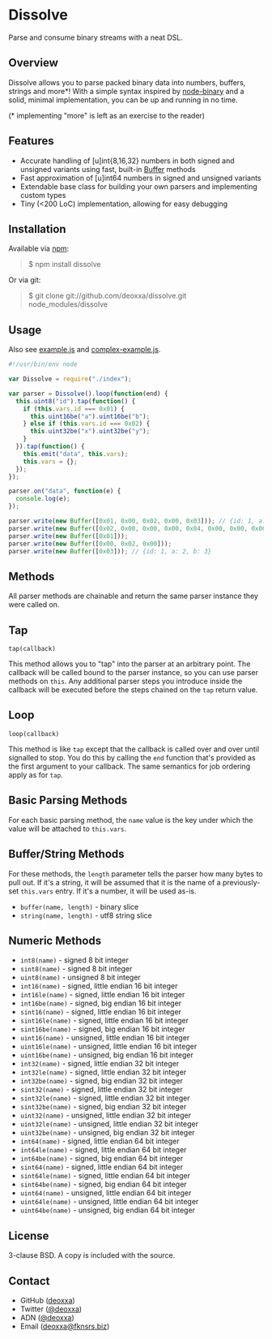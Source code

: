 Dissolve
========

Parse and consume binary streams with a neat DSL.

Overview
--------

Dissolve allows you to parse packed binary data into numbers, buffers, strings
and more*! With a simple syntax inspired by [node-binary](https://github.com/substack/node-binary)
and a solid, minimal implementation, you can be up and running in no time.

(* implementing "more" is left as an exercise to the reader)

Features
--------

* Accurate handling of [u]int{8,16,32} numbers in both signed and unsigned
  variants using fast, built-in [Buffer](http://nodejs.org/docs/latest/api/buffer.html)
  methods
* Fast approximation of [u]int64 numbers in signed and unsigned variants
* Extendable base class for building your own parsers and implementing
  custom types
* Tiny (<200 LoC) implementation, allowing for easy debugging

Installation
------------

Available via [npm](http://npmjs.org/):

> $ npm install dissolve

Or via git:

> $ git clone git://github.com/deoxxa/dissolve.git node_modules/dissolve

Usage
-----

Also see [example.js](https://github.com/deoxxa/dissolve/blob/master/example.js)
and [complex-example.js](https://github.com/deoxxa/dissolve/blob/master/complex-example.js).

```javascript
#!/usr/bin/env node

var Dissolve = require("./index");

var parser = Dissolve().loop(function(end) {
  this.uint8("id").tap(function() {
    if (this.vars.id === 0x01) {
      this.uint16be("a").uint16be("b");
    } else if (this.vars.id === 0x02) {
      this.uint32be("x").uint32be("y");
    }
  }).tap(function() {
    this.emit("data", this.vars);
    this.vars = {};
  });
});

parser.on("data", function(e) {
  console.log(e);
});

parser.write(new Buffer([0x01, 0x00, 0x02, 0x00, 0x03])); // {id: 1, a: 2, b: 3}
parser.write(new Buffer([0x02, 0x00, 0x00, 0x00, 0x04, 0x00, 0x00, 0x00, 0x05])); // {id: 2, x: 4, y: 5}
parser.write(new Buffer([0x01]));
parser.write(new Buffer([0x00, 0x02, 0x00]));
parser.write(new Buffer([0x03])); // {id: 1, a: 2, b: 3}
```

Methods
-------

All parser methods are chainable and return the same parser instance they were
called on.

Tap
---

`tap(callback)`

This method allows you to "tap" into the parser at an arbitrary point. The
callback will be called bound to the parser instance, so you can use parser
methods on `this`. Any additional parser steps you introduce inside the callback
will be executed before the steps chained on the `tap` return value.

Loop
----

`loop(callback)`

This method is like `tap` except that the callback is called over and over until
signalled to stop. You do this by calling the `end` function that's provided as
the first argument to your callback. The same semantics for job ordering apply
as for `tap`.

Basic Parsing Methods
---------------------

For each basic parsing method, the `name` value is the key under which the value
will be attached to `this.vars`.

Buffer/String Methods
---------------------

For these methods, the `length` parameter tells the parser how many bytes to
pull out. If it's a string, it will be assumed that it is the name of a
previously-set `this.vars` entry. If it's a number, it will be used as-is.

* `buffer(name, length)` - binary slice
* `string(name, length)` - utf8 string slice

Numeric Methods
---------------

* `int8(name)` - signed 8 bit integer
* `sint8(name)` - signed 8 bit integer
* `uint8(name)` - unsigned 8 bit integer
* `int16(name)` - signed, little endian 16 bit integer
* `int16le(name)` - signed, little endian 16 bit integer
* `int16be(name)` - signed, big endian 16 bit integer
* `sint16(name)` - signed, little endian 16 bit integer
* `sint16le(name)` - signed, little endian 16 bit integer
* `sint16be(name)` - signed, big endian 16 bit integer
* `uint16(name)` - unsigned, little endian 16 bit integer
* `uint16le(name)` - unsigned, little endian 16 bit integer
* `uint16be(name)` - unsigned, big endian 16 bit integer
* `int32(name)` - signed, little endian 32 bit integer
* `int32le(name)` - signed, little endian 32 bit integer
* `int32be(name)` - signed, big endian 32 bit integer
* `sint32(name)` - signed, little endian 32 bit integer
* `sint32le(name)` - signed, little endian 32 bit integer
* `sint32be(name)` - signed, big endian 32 bit integer
* `uint32(name)` - unsigned, little endian 32 bit integer
* `uint32le(name)` - unsigned, little endian 32 bit integer
* `uint32be(name)` - unsigned, big endian 32 bit integer
* `int64(name)` - signed, little endian 64 bit integer
* `int64le(name)` - signed, little endian 64 bit integer
* `int64be(name)` - signed, big endian 64 bit integer
* `sint64(name)` - signed, little endian 64 bit integer
* `sint64le(name)` - signed, little endian 64 bit integer
* `sint64be(name)` - signed, big endian 64 bit integer
* `uint64(name)` - unsigned, little endian 64 bit integer
* `uint64le(name)` - unsigned, little endian 64 bit integer
* `uint64be(name)` - unsigned, big endian 64 bit integer

License
-------

3-clause BSD. A copy is included with the source.

Contact
-------

* GitHub ([deoxxa](http://github.com/deoxxa))
* Twitter ([@deoxxa](http://twitter.com/deoxxa))
* ADN ([@deoxxa](https://alpha.app.net/deoxxa))
* Email ([deoxxa@fknsrs.biz](mailto:deoxxa@fknsrs.biz))
